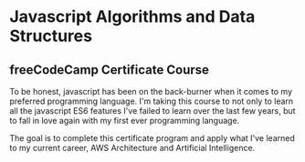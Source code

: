 # Javascript Algorithms and Data Structures
## freeCodeCamp Certificate Course
To be honest, javascript has been on the back-burner when it comes to my preferred programming language. I'm taking this course to not only to learn all the javascript ES6 features I've failed to learn over the last few years, but to fall in love again with my first ever programming language.

The goal is to complete this certificate program and apply what I've learned to my current career, AWS Architecture and Artificial Intelligence.
